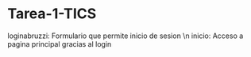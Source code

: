 # Tarea-1-TICS
<!DOCTYPE html>
<html>
loginabruzzi: Formulario que permite inicio de sesion \n
inicio: Acceso a pagina principal gracias al login

</html>

